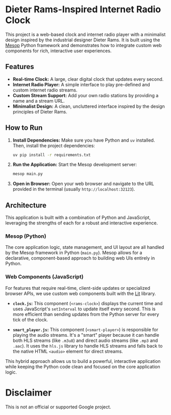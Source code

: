 # Dieter Rams-Inspired Internet Radio Clock

This project is a web-based clock and internet radio player with a minimalist design inspired by the industrial designer Dieter Rams. It is built using the [Mesop](https://google.github.io/mesop/) Python framework and demonstrates how to integrate custom web components for rich, interactive user experiences.

## Features

*   **Real-time Clock:** A large, clear digital clock that updates every second.
*   **Internet Radio Player:** A simple interface to play pre-defined and custom internet radio streams.
*   **Custom Stream Support:** Add your own radio stations by providing a name and a stream URL.
*   **Minimalist Design:** A clean, uncluttered interface inspired by the design principles of Dieter Rams.

## How to Run

1.  **Install Dependencies:** Make sure you have Python and `uv` installed. Then, install the project dependencies:

    ```bash
    uv pip install -r requirements.txt
    ```

2.  **Run the Application:** Start the Mesop development server:

    ```bash
    mesop main.py
    ```

3.  **Open in Browser:** Open your web browser and navigate to the URL provided in the terminal (usually `http://localhost:32123`).

## Architecture

This application is built with a combination of Python and JavaScript, leveraging the strengths of each for a robust and interactive experience.

### Mesop (Python)

The core application logic, state management, and UI layout are all handled by the Mesop framework in Python (`main.py`). Mesop allows for a declarative, component-based approach to building web UIs entirely in Python.

### Web Components (JavaScript)

For features that require real-time, client-side updates or specialized browser APIs, we use custom web components built with the [Lit](https://lit.dev/) library.

*   **`clock.js`:** This component (`<rams-clock>`) displays the current time and uses JavaScript's `setInterval` to update itself every second. This is more efficient than sending updates from the Python server for every tick of the clock.

*   **`smart_player.js`:** This component (`<smart-player>`) is responsible for playing the audio streams. It's a "smart" player because it can handle both HLS streams (like `.m3u8`) and direct audio streams (like `.mp3` and `.aac`). It uses the `hls.js` library to handle HLS streams and falls back to the native HTML `<audio>` element for direct streams.

This hybrid approach allows us to build a powerful, interactive application while keeping the Python code clean and focused on the core application logic.


# Disclaimer

This is not an official or supported Google project.

